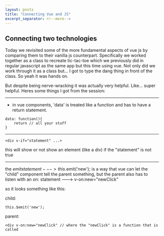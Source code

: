 ```yaml
---
layout: posts
title: "Connecting Vue and JS"
excerpt_separator: <!--more-->
---
```

## Connecting two technologies

<!--more-->


Today we revisited some of the more fundamental aspects of vue js by comparing them to their vanilla js counterpart. Specifically we worked together as a class to recreate tic-tac-toe which we previously did in regular javascript as the same app but this time using vue. Not only did we work through it as a class but... I got to type the dang thing in front of the class. So yeah it was hands on. 

But despite being nerve-wracking it was actually very helpful. Like... super helpful. Heres some things I got from the session:

----

* in vue components, 'data' is treated like a function and has to have a return statement. 

```
data: function(){
	return // all your stuff
}
```

-----

```
<div v-if="statement" ...>
```
this will show or not show an element (like a div) if the "statement" is not true

----


the $emit statement ---> this.$emit('new'); is a way that vue can let the "child" component tell the parent something, but the parent also has to listen with an on: statement ---> v-on:new="newClick"

so it looks something like this:

child:
```
this.$emit('new');
```
parent:
```
<div v-on:new="newClick" // where the "newClick" is a function that is called
```

